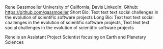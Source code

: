 Rene Gassmoeller
University of California, Davis
LinkedIn: 
Github: https://github.com/gassmoeller
Short Bio: Text text text social challenges in the evolution of scientific software projects
Long Bio: Text text text social challenges in the evolution of scientific software projects, Text text text social challenges in the evolution of scientific software projects

Rene is an Assistant Project Scientist focusing on Earth and Planetary Sciences
